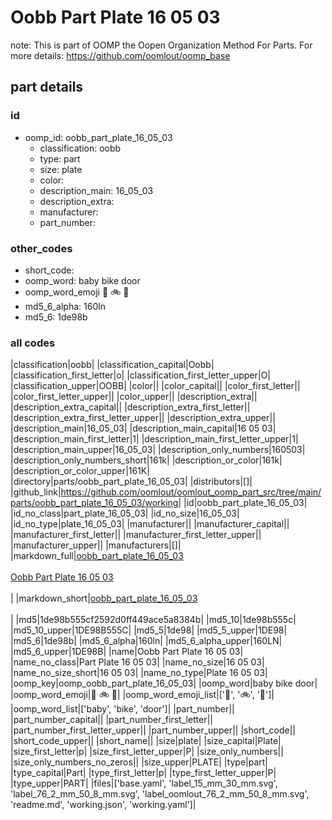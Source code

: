 # Oobb Part Plate 16 05 03  

note: This is part of OOMP the Oopen Organization Method For Parts. For more details: https://github.com/oomlout/oomp_base

##  part details





### id
* oomp_id: oobb_part_plate_16_05_03
  * classification: oobb
  * type: part
  * size: plate
  * color: 
  * description_main: 16_05_03
  * description_extra: 
  * manufacturer: 
  * part_number: 

### other_codes
* short_code: 
* oomp_word: baby bike door
* oomp_word_emoji :baby: :bike: :door:
* md5_6_alpha: 160ln
* md5_6: 1de98b

### all codes 
|classification|oobb|
|classification_capital|Oobb|
|classification_first_letter|o|
|classification_first_letter_upper|O|
|classification_upper|OOBB|
|color||
|color_capital||
|color_first_letter||
|color_first_letter_upper||
|color_upper||
|description_extra||
|description_extra_capital||
|description_extra_first_letter||
|description_extra_first_letter_upper||
|description_extra_upper||
|description_main|16_05_03|
|description_main_capital|16 05 03|
|description_main_first_letter|1|
|description_main_first_letter_upper|1|
|description_main_upper|16_05_03|
|description_only_numbers|160503|
|description_only_numbers_short|161k|
|description_or_color|161k|
|description_or_color_upper|161K|
|directory|parts/oobb_part_plate_16_05_03|
|distributors|[]|
|github_link|https://github.com/oomlout/oomlout_oomp_part_src/tree/main/parts/oobb_part_plate_16_05_03/working|
|id|oobb_part_plate_16_05_03|
|id_no_class|part_plate_16_05_03|
|id_no_size|16_05_03|
|id_no_type|plate_16_05_03|
|manufacturer||
|manufacturer_capital||
|manufacturer_first_letter||
|manufacturer_first_letter_upper||
|manufacturer_upper||
|manufacturers|[]|
|markdown_full|[oobb_part_plate_16_05_03](https://github.com/oomlout/oomlout_oomp_part_src/tree/main/parts/oobb_part_plate_16_05_03/working)<br>[](https://github.com/oomlout/oomlout_oomp_part_src/tree/main/parts/oobb_part_plate_16_05_03/working)<br>[Oobb Part Plate 16 05 03](https://github.com/oomlout/oomlout_oomp_part_src/tree/main/parts/oobb_part_plate_16_05_03/working)<br><br>|
|markdown_short|[oobb_part_plate_16_05_03](https://github.com/oomlout/oomlout_oomp_part_src/tree/main/parts/oobb_part_plate_16_05_03/working)<br><br>|
|md5|1de98b555cf2592d0ff449ace5a8384b|
|md5_10|1de98b555c|
|md5_10_upper|1DE98B555C|
|md5_5|1de98|
|md5_5_upper|1DE98|
|md5_6|1de98b|
|md5_6_alpha|160ln|
|md5_6_alpha_upper|160LN|
|md5_6_upper|1DE98B|
|name|Oobb Part Plate 16 05 03|
|name_no_class|Part Plate 16 05 03|
|name_no_size|16 05 03|
|name_no_size_short|16 05 03|
|name_no_type|Plate 16 05 03|
|oomp_key|oomp_oobb_part_plate_16_05_03|
|oomp_word|baby bike door|
|oomp_word_emoji|:baby: :bike: :door:|
|oomp_word_emoji_list|[':baby:', ':bike:', ':door:']|
|oomp_word_list|['baby', 'bike', 'door']|
|part_number||
|part_number_capital||
|part_number_first_letter||
|part_number_first_letter_upper||
|part_number_upper||
|short_code||
|short_code_upper||
|short_name||
|size|plate|
|size_capital|Plate|
|size_first_letter|p|
|size_first_letter_upper|P|
|size_only_numbers||
|size_only_numbers_no_zeros||
|size_upper|PLATE|
|type|part|
|type_capital|Part|
|type_first_letter|p|
|type_first_letter_upper|P|
|type_upper|PART|
|files|['base.yaml', 'label_15_mm_30_mm.svg', 'label_76_2_mm_50_8_mm.svg', 'label_oomlout_76_2_mm_50_8_mm.svg', 'readme.md', 'working.json', 'working.yaml']|
